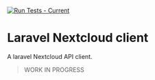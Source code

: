 [![Run Tests - Current](https://github.com/axyr/laravel-nextcloud/actions/workflows/run-tests.yml/badge.svg)](https://github.com/axyr/laravel-nextcloud/actions/workflows/run-tests.yml)

# Laravel Nextcloud client

A laravel Nextcloud API client.

> WORK IN PROGRESS
